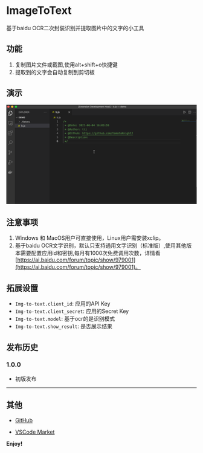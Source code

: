 # ImageToText

基于baidu OCR二次封装识别并提取图片中的文字的小工具

## 功能

1. 复制图片文件或截图,使用alt+shift+o快捷键
2. 提取到的文字会自动复制到剪切板
## 演示
![演示](/asserts/play.gif)

## 注意事项

1. Windows 和 MacOS用户可直接使用，Linux用户需安装xclip。
2. 基于baidu OCR文字识别，默认只支持通用文字识别（标准版）,使用其他版本需要配置应用id和密钥,每月有1000次免费调用次数，详情看 [https://ai.baidu.com/forum/topic/show/979001](https://ai.baidu.com/forum/topic/show/979001)。

## 拓展设置

* `Img-to-text.client_id`: 应用的API Key
* `Img-to-text.client_secret`: 应用的Secret Key
* `Img-to-text.model`: 基于ocr的是识别模式
* `Img-to-text.show_result`: 是否展示结果

## 发布历史

### 1.0.0

* 初版发布

----------------------------------------------------

## 其他

* [GitHub](https://code.visualstudio.com/api/references/extension-guidelines)

* [VSCode Market](http://code.visualstudio.com/docs/languages/markdown)

**Enjoy!**
